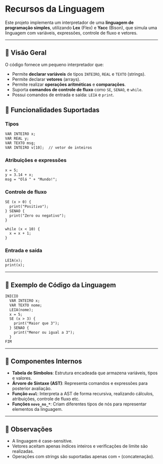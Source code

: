 
# Recursos da Linguagem

Este projeto implementa um interpretador de uma **linguagem de programação simples**, utilizando **Lex** (Flex) e **Yacc** (Bison), que simula uma linguagem com variáveis, expressões, controle de fluxo e vetores.

---

## 📜 Visão Geral

O código fornece um pequeno interpretador que:
- Permite **declarar variáveis** de tipos `INTEIRO`, `REAL` e `TEXTO` (strings).
- Permite declarar **vetores** (arrays).
- Permite realizar **operações aritméticas** e **comparações**.
- Suporta **comandos de controle de fluxo** como `SE`, `SENAO`, e `while`.
- Possui comandos de entrada e saída: `LEIA` e `print`.


## 🧠 Funcionalidades Suportadas

### Tipos
```txt
VAR INTEIRO x;
VAR REAL y;
VAR TEXTO msg;
VAR INTEIRO v[10];  // vetor de inteiros
```

### Atribuições e expressões
```txt
x = 5;
y = 3.14 + x;
msg = "Olá " + "Mundo!";
```

### Controle de fluxo
```txt
SE (x > 0) {
  print("Positivo");
} SENAO {
  print("Zero ou negativo");
}

while (x < 10) {
  x = x + 1;
}
```

### Entrada e saída
```txt
LEIA(x);
print(x);
```

---


## 📄 Exemplo de Código da Linguagem

```txt
INICIO
  VAR INTEIRO x;
  VAR TEXTO nome;
  LEIA(nome);
  x = 5;
  SE (x > 3) {
    print("Maior que 3");
  } SENAO {
    print("Menor ou igual a 3");
  }
FIM
```

---

## 🧱 Componentes Internos

- **Tabela de Símbolos**: Estrutura encadeada que armazena variáveis, tipos e valores.
- **Árvore de Sintaxe (AST)**: Representa comandos e expressões para posterior avaliação.
- **Função `eval`**: Interpreta a AST de forma recursiva, realizando cálculos, atribuições, controle de fluxo etc.
- **Funções `novo_no_*`**: Criam diferentes tipos de nós para representar elementos da linguagem.

---

## 📌 Observações

- A linguagem é case-sensitive.
- Vetores aceitam apenas índices inteiros e verificações de limite são realizadas.
- Operações com strings são suportadas apenas com `+` (concatenação).
